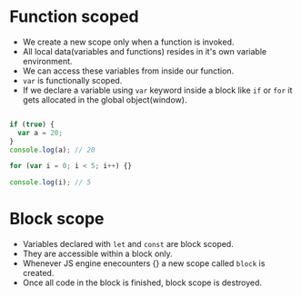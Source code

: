 # Function scoped

- We create a new scope only when a function is invoked.
- All local data(variables and functions) resides in it's own variable environment.
- We can access these variables from inside our function.
- `var` is functionally scoped.
- If we declare a variable using `var` keyword inside a block like `if` or `for` it gets allocated in the global object(window).

``` javascript

if (true) {
  var a = 20;
}
console.log(a); // 20

for (var i = 0; i < 5; i++) {}

console.log(i); // 5

```

# Block scope

- Variables declared with `let` and `const` are block scoped.
- They are accessible within a block only.
- Whenever JS engine enecounters {} a new scope called `block` is created.
- Once all code in the block is finished, block scope is destroyed.
